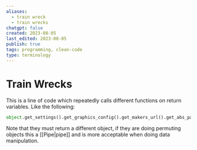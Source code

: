 ```yaml
---
aliases:
  - train wreck
  - train wrecks
chatgpt: false
created: 2023-08-05
last_edited: 2023-08-05
publish: true
tags: programming, clean-code
type: terminology
---
```

# Train Wrecks

This is a line of code which repeatedly calls different functions on return variables. Like the following:

```python
object.get_settings().get_graphics_config().get_makers_url().get_abs_path()
```

Note that they must return a different object, if they are doing permuting objects this a [[Pipe|pipe]] and is more acceptable when doing data manipulation.
